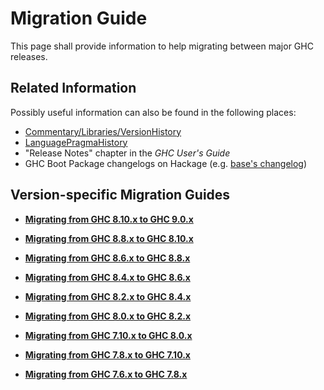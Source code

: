 # Migration Guide


This page shall provide information to help migrating between major GHC releases.

## Related Information



Possibly useful information can also be found in the following places:


- [Commentary/Libraries/VersionHistory](commentary/libraries/version-history) 
- [LanguagePragmaHistory](language-pragma-history)
- "Release Notes" chapter in the *GHC User's Guide*
- GHC Boot Package changelogs on Hackage (e.g. [base's changelog](http://hackage.haskell.org/package/base/changelog))

## Version-specific Migration Guides

- **[Migrating from GHC 8.10.x to GHC 9.0.x](migration/9.0)**

- **[Migrating from GHC 8.8.x to GHC 8.10.x](migration/8.10)**

- **[Migrating from GHC 8.6.x to GHC 8.8.x](migration/8.8)**

- **[Migrating from GHC 8.4.x to GHC 8.6.x](migration/8.6)**

- **[Migrating from GHC 8.2.x to GHC 8.4.x](migration/8.4)**

- **[Migrating from GHC 8.0.x to GHC 8.2.x](migration/8.2)**

- **[Migrating from GHC 7.10.x to GHC 8.0.x](migration/8.0)**

- **[Migrating from GHC 7.8.x to GHC 7.10.x](migration/7.10)**

- **[Migrating from GHC 7.6.x to GHC 7.8.x](migration/7.8)**
